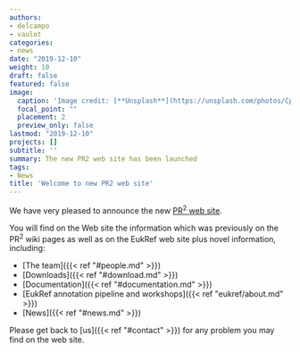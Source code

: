 ```yaml
---
authors:
- delcampo
- vaulot
categories:
- news
date: "2019-12-10"
weight: 10
draft: false
featured: false
image:
  caption: 'Image credit: [**Unsplash**](https://unsplash.com/photos/CpkOjOcXdUY)'
  focal_point: ""
  placement: 2
  preview_only: false
lastmod: "2019-12-10"
projects: []
subtitle: ''
summary: The new PR2 web site has been launched
tags:
- News
title: 'Welcome to new PR2 web site'
---
```

We have very pleased to announce the new [PR<sup>2</sup> web site](https://pr2-database.org/).  

You will find on the Web site the information which was previously on the  PR<sup>2</sup> wiki pages as well as on the EukRef web site plus novel information, including:

* [The team]({{< ref "#people.md" >}})
* [Downloads]({{< ref "#download.md" >}})
* [Documentation]({{< ref "#documentation.md" >}})
* [EukRef annotation pipeline and workshops]({{< ref "eukref/about.md" >}})
* [News]({{< ref "#news.md" >}})

Please get back to [us]({{< ref "#contact" >}}) for any problem you may find on the web site.
